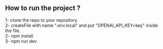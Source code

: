## How to run the project ?

1- clone the repo to your repository.          
2- createFile with name ".env.local" and put "OPENAI_API_KEY=key" inside the file.           
2- npm install            
3- npm run dev              
